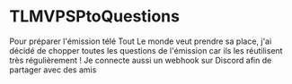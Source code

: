 # TLMVPSPtoQuestions
Pour préparer l'émission télé Tout Le monde veut prendre sa place, j'ai décidé de chopper toutes les questions de l'émission car ils les réutilisent très régulièrement ! Je connecte aussi un webhook sur Discord afin  de partager avec des amis
